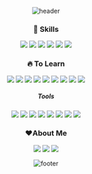 <div align='center'>
  
![header](https://capsule-render.vercel.app/api?type=waving&color=E3A6AE&height=300&section=header&text=Hello,%20World!%20👋&fontSize=40)

### 💪 Skills
<img src="https://img.shields.io/badge/HTML5-E34F26?style=flat-square&logo=HTML5&logoColor=white" />
<img src="https://img.shields.io/badge/CSS3-1572B6?style=flat-square&logo=CSS3&logoColor=white" />
<img src="https://img.shields.io/badge/JavaScript-F7DF1E?style=flat-square&logo=JavaScript&logoColor=white" />
<img src="https://img.shields.io/badge/jQuery-0769AD?style=flat-square&logo=jQuery&logoColor=white" />
<img src="https://img.shields.io/badge/SCSS-CC6699?style=flat-square&logo=sass&logoColor=white" />
<img src="https://img.shields.io/badge/angularjs-E23237?style=flat-square&logo=angularjs&logoColor=white" />

### 🔥 To Learn
<img src="https://img.shields.io/badge/React-61DAFB?style=flat-square&logo=react&logoColor=white" />
<img src="https://img.shields.io/badge/NodeJS-339933?style=flat-square&logo=nodedotjs&logoColor=white" />
<img src="https://img.shields.io/badge/JAVA-007396?style=flat-square&logo=OpenJDK&logoColor=white" />
<img src="https://img.shields.io/badge/Spring-6DB33F?style=flat-square&logo=spring&logoColor=white" />
<img src="https://img.shields.io/badge/Spring Boot-6DB33F?style=flat-square&logo=springboot&logoColor=white" />
<img src="https://img.shields.io/badge/Spring Security-6DB33F?style=flat-square&logo=springsecurity&logoColor=white" />
<img src="https://img.shields.io/badge/OracleDB-F80000?style=flat-square&logo=oracle&logoColor=white" />
<img src="https://img.shields.io/badge/mariaDB-003545?style=flat-square&logo=mariadb&logoColor=white" />
<img src="https://img.shields.io/badge/Docker-2496ED?style=flat-square&logo=docker&logoColor=white" />

##### Tools
<img src="https://img.shields.io/badge/VS code-007ACC?style=flat-square&logo=VisualStudio&logoColor=white" />
<img src="https://img.shields.io/badge/IntelliJ-000000?style=flat-square&logo=intellijidea&logoColor=white" />
<img src="https://img.shields.io/badge/Webstorm-000000?style=flat-square&logo=Webstorm&logoColor=white" />
<img src="https://img.shields.io/badge/Git-F05032?style=flat-square&logo=git&logoColor=white" />
<img src="https://img.shields.io/badge/Eclipes-2C2255?style=flat-square&logo=eclipseide&logoColor=white" />
<img src="https://img.shields.io/badge/Notion-000000?style=flat-square&logo=notion&logoColor=white" />
<img src="https://img.shields.io/badge/Figma-F24E1E?style=flat-square&logo=figma&logoColor=white" />
<img src="https://img.shields.io/badge/Jira-0052CC?style=flat-square&logo=jira&logoColor=white" />

### ❤About Me
<a href="https://121mbp.github.io/room"><img src="https://img.shields.io/badge/github-181717?style=flat-square&logo=github&logoColor=white" /></a>
<a href="https://dominickwon.tistory.com"><img src="https://img.shields.io/badge/tistory-EC4815?style=flat-square&logo=tistory&logoColor=white" /></a>
<a href="mailto:nino09@naver.com"><img src="https://img.shields.io/badge/Naver-03C75A?style=flat-square&logo=naver&logoColor=white" /></a>

![footer](https://capsule-render.vercel.app/api?type=waving&color=E3A6AE&section=footer)
</div>
